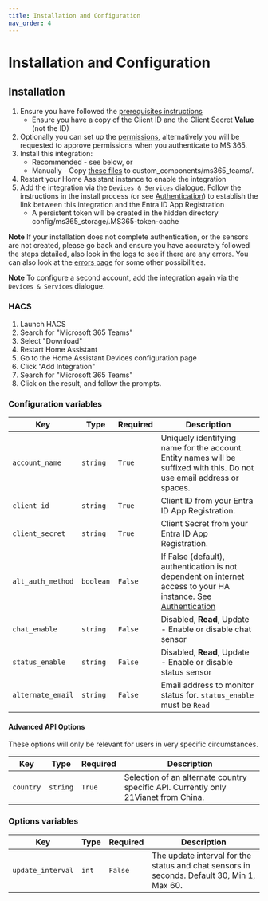 ```yaml
---
title: Installation and Configuration
nav_order: 4
---
```


# Installation and Configuration
## Installation
1. Ensure you have followed the [prerequisites instructions](./prerequisites.md)
    * Ensure you have a copy of the Client ID and the Client Secret **Value** (not the ID)
1. Optionally you can set up the [permissions](./permissions.md), alternatively you will be requested to approve permissions when you authenticate to MS 365.
1. Install this integration:
    * Recommended - see below, or
    * Manually - Copy [these files](https://github.com/RogerSelwyn/MS365-Teams/tree/main/custom_components/ms365_teams) to custom_components/ms365_teams/.
1. Restart your Home Assistant instance to enable the integration
1. Add the integration via the `Devices & Services` dialogue. Follow the instructions in the install process (or see [Authentication](./authentication.md)) to establish the link between this integration and the Entra ID App Registration
    * A persistent token will be created in the hidden directory config/ms365_storage/.MS365-token-cache

**Note** If your installation does not complete authentication, or the sensors are not created, please go back and ensure you have accurately followed the steps detailed, also look in the logs to see if there are any errors. You can also look at the [errors page](./errors.md) for some other possibilities.

**Note** To configure a second account, add the integration again via the `Devices & Services` dialogue.

### HACS

1. Launch HACS
1. Search for "Microsoft 365 Teams"
1. Select "Download"
1. Restart Home Assistant
1. Go to the Home Assistant Devices configuration page
1. Click "Add Integration"
1. Search for "Microsoft 365 Teams"
1. Click on the result, and follow the prompts.


### Configuration variables

Key | Type | Required | Description
-- | -- | -- | --
`account_name` | `string` | `True` | Uniquely identifying name for the account. Entity names will be suffixed with this. Do not use email address or spaces.
`client_id` | `string` | `True` | Client ID from your Entra ID App Registration.
`client_secret` | `string` | `True` | Client Secret from your Entra ID App Registration.
`alt_auth_method` | `boolean` | `False` | If False (default), authentication is not dependent on internet access to your HA instance. [See Authentication](./authentication.md)
`chat_enable` | `string` | `False` | Disabled, **Read**, Update - Enable or disable chat sensor
`status_enable` | `string` | `False` | Disabled, **Read**, Update - Enable or disable status sensor
`alternate_email` | `string` | `False` | Email address to monitor status for. `status_enable` must be `Read`

#### Advanced API Options

 These options will only be relevant for users in very specific circumstances.

 Key | Type | Required | Description
 -- | -- | -- | --
 `country` | `string` | `True` | Selection of an alternate country specific API. Currently only 21Vianet from China.

### Options variables

Key | Type | Required | Description
-- | -- | -- | --
`update_interval` | `int` | `False` | The update interval for the status and chat sensors in seconds. Default 30, Min 1, Max 60.
